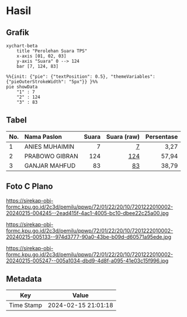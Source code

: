 # Hasil

## Grafik

```mermaid
xychart-beta
    title "Perolehan Suara TPS"
    x-axis [01, 02, 03]
    y-axis "Suara" 0 --> 124
    bar [7, 124, 83]
```

```mermaid
%%{init: {"pie": {"textPosition": 0.5}, "themeVariables": {"pieOuterStrokeWidth": "5px"}} }%%
pie showData
    "1" : 7
    "2" : 124
    "3" : 83
```

## Tabel

| No. | Nama Paslon    | Suara | Suara (raw) | Persentase |
|:--- |:-------------- | -----:| -----------:| ----------:|
| 1   | ANIES MUHAIMIN | 7     | [7][p-1]    | 3,27       |
| 2   | PRABOWO GIBRAN | 124   | [124][p-2]  | 57,94      |
| 3   | GANJAR MAHFUD  | 83    | [83][p-3]   | 38,79      |


[p-1]: https://github.com/gigit-pemilu/pemilu-2024-72-sulawesi-tengah/blob/main/pilpres/hitung-suara/sub/72-sulawesi-tengah/sub/01-banggai/sub/22-mantoh/sub/2010-bombongan/sub/002-tps/sub/paslon-1.txt
[p-2]: https://github.com/gigit-pemilu/pemilu-2024-72-sulawesi-tengah/blob/main/pilpres/hitung-suara/sub/72-sulawesi-tengah/sub/01-banggai/sub/22-mantoh/sub/2010-bombongan/sub/002-tps/sub/paslon-2.txt
[p-3]: https://github.com/gigit-pemilu/pemilu-2024-72-sulawesi-tengah/blob/main/pilpres/hitung-suara/sub/72-sulawesi-tengah/sub/01-banggai/sub/22-mantoh/sub/2010-bombongan/sub/002-tps/sub/paslon-3.txt

## Foto C Plano

https://sirekap-obj-formc.kpu.go.id/2c3d/pemilu/ppwp/72/01/22/20/10/7201222010002-20240215-004245--2ead415f-4ac1-4005-bc10-dbee22c25a00.jpg

https://sirekap-obj-formc.kpu.go.id/2c3d/pemilu/ppwp/72/01/22/20/10/7201222010002-20240215-005133--974d3777-90a0-43be-b09d-d60571a95ede.jpg

https://sirekap-obj-formc.kpu.go.id/2c3d/pemilu/ppwp/72/01/22/20/10/7201222010002-20240215-005247--005a1034-dbd9-4d8f-a095-41e03c15f996.jpg


## Metadata

| Key        | Value               |
| ---------- | ------------------- |
| Time Stamp | 2024-02-15 21:01:18 |



